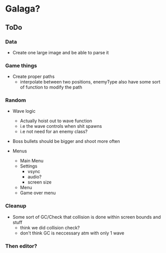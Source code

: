 # Galaga? 

## ToDo
### Data
* Create one large image and be able to parse it

### Game things
* Create proper paths
  * interpolate between two positions, enemyType also have some sort of function to modify the path

### Random
* Wave logic
  * Actually hoist out to wave function
  * i.e the wave controls when shit spawns
  * i.e not need for an enemy class?
* Boss bullets should be bigger and shoot more often

* Menus
  * Main Menu
  * Settings
    * vsync
    * audio?
    * screen size
  * Menu
  * Game over menu

### Cleanup
* Some sort of GC/Check that collision is done within screen bounds and stuff
  * think we did collision check?
  * don't think GC is neccessary atm with only 1 wave

### Then editor?
